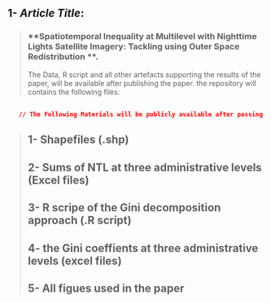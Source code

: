 ## 1- *Article Title*:
> ###                         **Spatiotemporal Inequality at Multilevel with Nighttime Lights Satellite Imagery: Tackling using Outer Space Redistribution **.
> The Data, R script and all other artefacts supporting the results of the paper, will be available after publishing the paper. the repository will contains the following files:

##
```json
   // The Following Materials will be publicly available after passing the blinded peer-review process.
```

> ## 1- Shapefiles (.shp)
> ## 2- Sums of NTL at three administrative levels (Excel files)
> ## 3- R scripe of the Gini decomposition approach (.R script)
> ## 4- the Gini coeffients at three administrative levels (excel files) 
> ## 5- All figues used in the paper
> 
